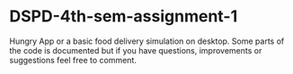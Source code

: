 # DSPD-4th-sem-assignment-1
Hungry App or a basic food delivery simulation on desktop.
Some parts of the code is documented but if you have questions, improvements or suggestions feel free to comment.
